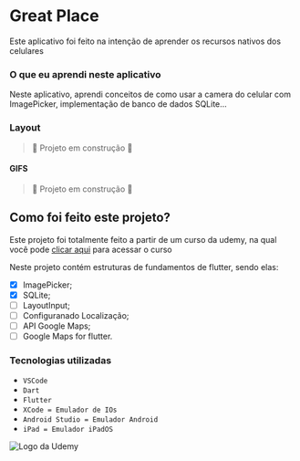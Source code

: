 # Great Place
Este aplicativo foi feito na intenção de aprender os recursos nativos dos celulares

### O que eu aprendi neste aplicativo
Neste aplicativo, aprendi conceitos de como usar a camera do celular com ImagePicker, implementação de banco de dados SQLite...
<br>

### Layout

> :construction: Projeto em construção :construction:

#### GIFS

> :construction: Projeto em construção :construction:

## Como foi feito este projeto?

Este projeto foi totalmente feito a partir de um curso da udemy, na qual você pode [clicar aqui](https://www.udemy.com/course/curso-flutter/?couponCode=ST6MT42324) para acessar o curso<br>

Neste projeto contém estruturas de fundamentos de flutter, sendo elas:
- [X] ImagePicker;
- [X] SQLite;
- [ ] LayoutInput;
- [ ] Configuranado Localização;
- [ ] API Google Maps;
- [ ] Google Maps for flutter.

### Tecnologias utilizadas
- ``VSCode``
- ``Dart``
- ``Flutter``
- ``XCode = Emulador de IOs``
- ``Android Studio = Emulador Android``
- ``iPad = Emulador iPadOS``

<img src="https://github.com/ArthurRCastilho/Fundamentos_Dart/blob/main/img/UdemyImg.png" alt="Logo da Udemy">
